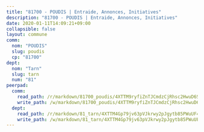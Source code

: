 ```yaml
---
title: "81700 - POUDIS | Entraide, Annonces, Initiatives"
description: "81700 - POUDIS | Entraide, Annonces, Initiatives"
date: 2020-01-11T14:09:21+09:00
collapsible: false
layout: commune
comm:
  nom: "POUDIS"
  slug: poudis
  cp: "81700"
dept:
  nom: "Tarn"
  slug: tarn
  num: "81"
peerpad:
  comm:
    read_path: /r/markdown/81700_poudis/4XTTM9ryfiZnTJCmdzCjRhsc2HwuD6SzDRuPkhP335YQmyoiv
    write_path: /w/markdown/81700_poudis/4XTTM9ryfiZnTJCmdzCjRhsc2HwuD6SzDRuPkhP335YQmyoiv-K3TgTfC2tPc6gN7J8UTYXPQmxinSL4bUuhC4idHSroK4GzGK1TeyhmFMKpU22DDuMTfuXjt6XgDVqZwjQAMD2BSu1L6bjbAXNgXSDVB9dVnX7gZHHmJJvoFBdF5b2GMvs7Vv597k
  dept:
    read_path: /r/markdown/81_tarn/4XTTM4Gp79jv63pVJkrwy2pJgytb85PWuUF46qZV3RNcf9bTY
    write_path: /w/markdown/81_tarn/4XTTM4Gp79jv63pVJkrwy2pJgytb85PWuUF46qZV3RNcf9bTY-K3TgUQULAfYZTaNEYQn663imu6tLJ5XUSYV3bG6y2QwZHe2hiw5KiHgnyL8wpzhjjRKSLQVjHCuMHvPTtVgD4tm7BFQTVwqLNiZgb8d93Riu34VNq5t6eFocUS5Ezct8i9MJtUHQ
---
```


